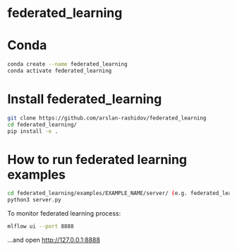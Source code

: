 # federated_learning

# Conda 
```bash
conda create --name federated_learning
conda activate federated_learning
```

# Install federated_learning
```bash
git clone https://github.com/arslan-rashidov/federated_learning
cd federated_learning/
pip install -e .
```

# How to run federated learning examples
```bash
cd federated_learning/examples/EXAMPLE_NAME/server/ (e.g. federated_learning/examples/mnist_fl/server/)
python3 server.py
```

To monitor federated learning process:
```bash
mlflow ui --port 8888
```
...and open http://127.0.0.1:8888
